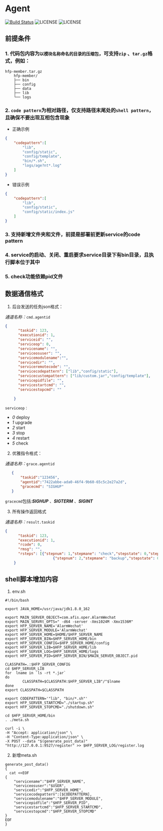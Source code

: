 # Agent

[![Build Status](https://travis-ci.com/auto-cdp/agent.svg?branch=master)](https://travis-ci.com/auto-cdp/agent)
![LICENSE](https://img.shields.io/badge/license-MIT-orange.svg)
![LICENSE](https://img.shields.io/badge/license-Anti%20996-blue.svg?style=flat-square)



## 前提条件
### 1. 代码包内容为`以模块名称命名的目录的压缩包`，可支持`zip` 、`tar.gz`格式，例如：
```shell
hfp-member.tar.gz
    hfp-member/
    ├── bin
    ├── config
    ├── data
    ├── lib
    └── logs
```
### 2. `code pattern`为相对路径，仅支持路径末尾处的`shell pattern`，且确保不要出现互相包含现象
- 正确示例
```json
{
    "codepattern":[
        "lib",
        "config/static",
        "config/template",
        "bin/*.sh",
        "logs/age?nt*.log"
    ]
}
```

- 错误示例
```json
{
    "codepattern":[
        "lib",
        "config/static",
        "config/static/index.js"
    ]
}
```
### 3. 支持新增文件夹和文件，前提是部署前更新service的code pattern
### 4. service的启动、关闭、重启要求service目录下有bin目录，且执行脚本位于其中
### 5. check功能依赖pid文件
## 数据通信格式

1. 后台发送的任务json格式：

*通道名称：*`cmd.agentid`

```json
{
      "taskid": 123,
      "executionid": 1,
      "serviceid": "",
      "serviceop": 0,
      "servicename": "",
      "serviceosuser": "",
      "servicemodulename":"",
      "servicedir": "",
      "serviceremotecode": "",
      "servicecodepattern": ["lib","config/static"],
      "servicecustompattern": ["lib/custom.jar","config/template"],
      "servicepidfile": "",
      "servicestartcmd": "",
      "servicestopcmd": ""
      
    }

```
`serviceop：`

- *0* deploy
- *1* upgrade
- *2* start
- *3* stop
- *4* restart
- *5* check

2. 优雅指令格式：

*通道名称：*`grace.agentid`

```json
   {
       "taskid":"123456",
       "agentid":"7422abbe-ada0-46f4-9b60-65c5c2e27a2d",
       "gracecmd": "SIGHUP"
   }
```

`gracecmd`包括:***SIGHUP*** 、***SIGTERM*** 、***SIGINT***

3. 所有操作返回格式

*通道名称：*`result.taskid`

```json
{
      "taskid": 123,
      "executionid": 1,
      "rcode": 0,
      "rmsg": "",
      "rsteps": [{"stepnum": 1,"stepmane": "check","stepstate": 0,"stepmsg": "","steptime": ""},
                      {"stepnum": 2,"stepmane": "backup","stepstate": 0,"stepmsg": "","steptime": ""}]  
    }

```

## shell脚本增加内容
1. env.sh
```shell
#!/bin/bash

export JAVA_HOME=/usr/java/jdk1.8.0_162

export MAIN_SERVER_OBJECT=com.afis.oper.AlarmWechat
export MAIN_SERVRt_OPTS=" -d64 -server -Xms1024M -Xmx1536M"
export HFP_SERVER_NAME='AlarmWechat'
export HFP_SERVER_MODULE='AlarmWechat'
export HFP_SERVER_HOME=$HOME/$HFP_SERVER_NAME
export HFP_SERVER_BIN=$HFP_SERVER_HOME/bin
export HFP_SERVER_CONFIG=$HFP_SERVER_HOME/config
export HFP_SERVER_LIB=$HFP_SERVER_HOME/lib
export HFP_SERVER_LOG=$HFP_SERVER_HOME/logs
export HFP_SERVER_PID=$HFP_SERVER_BIN/$MAIN_SERVER_OBJECT.pid

CLASSPATH=.:$HFP_SERVER_CONFIG
cd $HFP_SERVER_LIB
for  lname in `ls -rt *.jar`
do
        CLASSPATH=$CLASSPATH:$HFP_SERVER_LIB"/"$lname
done
export CLASSPATH=$CLASSPATH

export CODEPATTERN='"lib", "bin/*.sh"'
export HFP_SERVER_STARTCMD="./startup.sh"
export HFP_SERVER_STOPCMD="./shutdown.sh"

cd $HFP_SERVER_HOME/bin 
. ./meta.sh

curl -i \
-H "Accept: application/json" \
-H "Content-Type:application/json" \
-X POST --data "$(generate_post_data)" "http://127.0.0.1:9527/register" >> $HFP_SERVER_LOG/register.log
```

2. 新增meta.sh
```shell
generate_post_data()
{
  cat <<EOF
{
    "servicename":"$HFP_SERVER_NAME",
    "serviceosuser":"$USER",
    "servicedir":"$HFP_SERVER_HOME",
    "servicecodepattern":[$CODEPATTERN],
    "servicemodulename":"$HFP_SERVER_MODULE",
    "servicepidfile":"$HFP_SERVER_PID",
    "servicestartcmd":"$HFP_SERVER_STARTCMD",
    "servicestopcmd":"$HFP_SERVER_STOPCMD"
}
EOF
}
```
